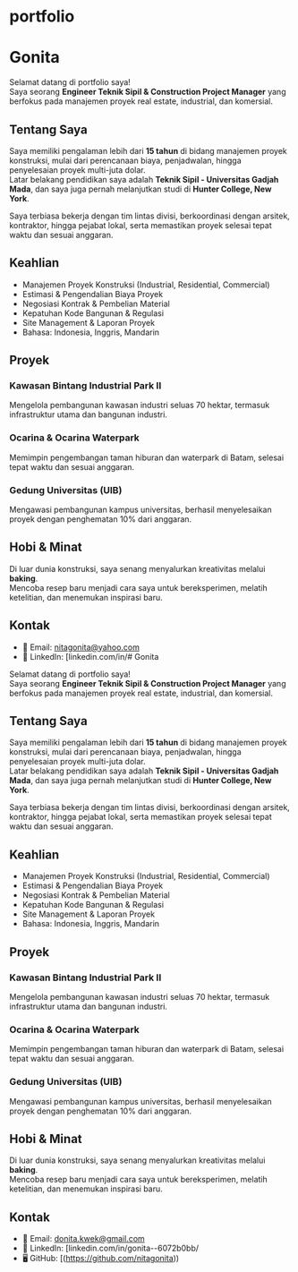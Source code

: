 # portfolio
# Gonita

Selamat datang di portfolio saya!  
Saya seorang **Engineer Teknik Sipil & Construction Project Manager** yang berfokus pada manajemen proyek real estate, industrial, dan komersial.

## Tentang Saya

Saya memiliki pengalaman lebih dari **15 tahun** di bidang manajemen proyek konstruksi, mulai dari perencanaan biaya, penjadwalan, hingga penyelesaian proyek multi-juta dolar.  
Latar belakang pendidikan saya adalah **Teknik Sipil - Universitas Gadjah Mada**, dan saya juga pernah melanjutkan studi di **Hunter College, New York**.  

Saya terbiasa bekerja dengan tim lintas divisi, berkoordinasi dengan arsitek, kontraktor, hingga pejabat lokal, serta memastikan proyek selesai tepat waktu dan sesuai anggaran.  

## Keahlian

- Manajemen Proyek Konstruksi (Industrial, Residential, Commercial)  
- Estimasi & Pengendalian Biaya Proyek  
- Negosiasi Kontrak & Pembelian Material  
- Kepatuhan Kode Bangunan & Regulasi  
- Site Management & Laporan Proyek  
- Bahasa: Indonesia, Inggris, Mandarin  

## Proyek

### Kawasan Bintang Industrial Park II
Mengelola pembangunan kawasan industri seluas 70 hektar, termasuk infrastruktur utama dan bangunan industri.

### Ocarina & Ocarina Waterpark
Memimpin pengembangan taman hiburan dan waterpark di Batam, selesai tepat waktu dan sesuai anggaran.

### Gedung Universitas (UIB)
Mengawasi pembangunan kampus universitas, berhasil menyelesaikan proyek dengan penghematan 10% dari anggaran.

## Hobi & Minat

Di luar dunia konstruksi, saya senang menyalurkan kreativitas melalui **baking**.  
Mencoba resep baru menjadi cara saya untuk bereksperimen, melatih ketelitian, dan menemukan inspirasi baru.  

## Kontak

- 📧 Email: nitagonita@yahoo.com  
- 💼 LinkedIn: [linkedin.com/in/# Gonita

Selamat datang di portfolio saya!  
Saya seorang **Engineer Teknik Sipil & Construction Project Manager** yang berfokus pada manajemen proyek real estate, industrial, dan komersial.

## Tentang Saya

Saya memiliki pengalaman lebih dari **15 tahun** di bidang manajemen proyek konstruksi, mulai dari perencanaan biaya, penjadwalan, hingga penyelesaian proyek multi-juta dolar.  
Latar belakang pendidikan saya adalah **Teknik Sipil - Universitas Gadjah Mada**, dan saya juga pernah melanjutkan studi di **Hunter College, New York**.  

Saya terbiasa bekerja dengan tim lintas divisi, berkoordinasi dengan arsitek, kontraktor, hingga pejabat lokal, serta memastikan proyek selesai tepat waktu dan sesuai anggaran.  

## Keahlian

- Manajemen Proyek Konstruksi (Industrial, Residential, Commercial)  
- Estimasi & Pengendalian Biaya Proyek  
- Negosiasi Kontrak & Pembelian Material  
- Kepatuhan Kode Bangunan & Regulasi  
- Site Management & Laporan Proyek  
- Bahasa: Indonesia, Inggris, Mandarin  

## Proyek

### Kawasan Bintang Industrial Park II
Mengelola pembangunan kawasan industri seluas 70 hektar, termasuk infrastruktur utama dan bangunan industri.

### Ocarina & Ocarina Waterpark
Memimpin pengembangan taman hiburan dan waterpark di Batam, selesai tepat waktu dan sesuai anggaran.

### Gedung Universitas (UIB)
Mengawasi pembangunan kampus universitas, berhasil menyelesaikan proyek dengan penghematan 10% dari anggaran.

## Hobi & Minat

Di luar dunia konstruksi, saya senang menyalurkan kreativitas melalui **baking**.  
Mencoba resep baru menjadi cara saya untuk bereksperimen, melatih ketelitian, dan menemukan inspirasi baru.  

## Kontak

- 📧 Email: donita.kwek@gmail.com  
- 💼 LinkedIn: [linkedin.com/in/gonita--6072b0bb/
- 🖥 GitHub: [(https://github.com/nitagonita))  
  


